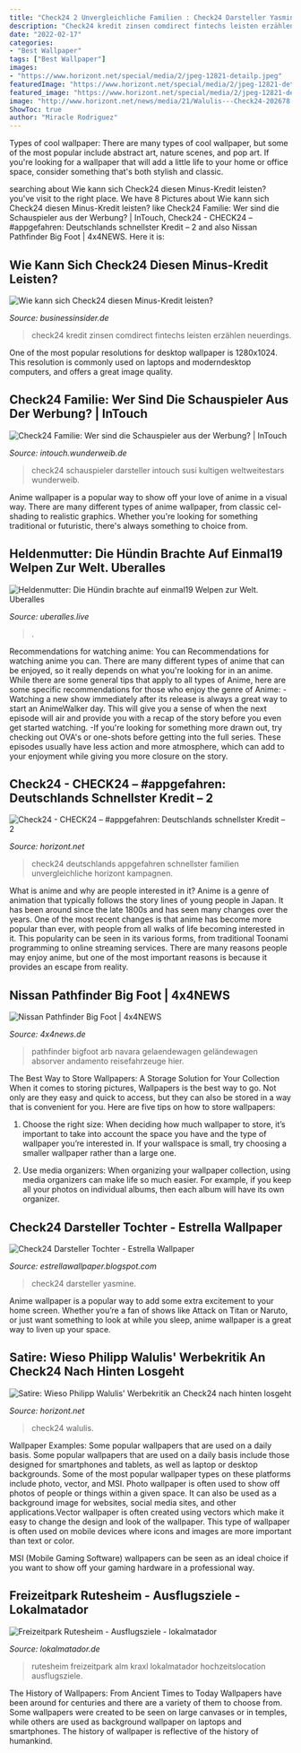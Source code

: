 ```yaml
---
title: "Check24 2 Unvergleichliche Familien : Check24 Darsteller Yasmine"
description: "Check24 kredit zinsen comdirect fintechs leisten erzählen neuerdings"
date: "2022-02-17"
categories:
- "Best Wallpaper"
tags: ["Best Wallpaper"]
images:
- "https://www.horizont.net/special/media/2/jpeg-12821-detailp.jpeg"
featuredImage: "https://www.horizont.net/special/media/2/jpeg-12821-detailp.jpeg"
featured_image: "https://www.horizont.net/special/media/2/jpeg-12821-detailp.jpeg"
image: "http://www.horizont.net/news/media/21/Walulis---Check24-202678.jpeg"
ShowToc: true
author: "Miracle Rodriguez"
---
```



Types of cool wallpaper:
There are many types of cool wallpaper, but some of the most popular include abstract art, nature scenes, and pop art. If you're looking for a wallpaper that will add a little life to your home or office space, consider something that's both stylish and classic.

	

		
searching about Wie kann sich Check24 diesen Minus-Kredit leisten? you've visit to the right place. We have 8 Pictures about Wie kann sich Check24 diesen Minus-Kredit leisten? like Check24 Familie: Wer sind die Schauspieler aus der Werbung? | InTouch, Check24 - CHECK24 – #appgefahren: Deutschlands schnellster Kredit – 2 and also Nissan Pathfinder Big Foot | 4x4NEWS. Here it is:
		
    
## Wie Kann Sich Check24 Diesen Minus-Kredit Leisten?

<img loading=lazy src="https://cdn.businessinsider.de/wp-content/uploads/2020/11/check24_werbung.jpg" onerror="this.onerror=null;this.src='https://tse1.mm.bing.net/th?id=OIP.VK7X2MTZl_eMAVsbfPxNmQHaE8&amp;pid=15.1';" alt="Wie kann sich Check24 diesen Minus-Kredit leisten?">

_Source: businessinsider.de_

>check24 kredit zinsen comdirect fintechs leisten erzählen neuerdings. 

	

One of the most popular resolutions for desktop wallpaper is 1280x1024. This resolution is commonly used on laptops and moderndesktop computers, and offers a great image quality.

    
## Check24 Familie: Wer Sind Die Schauspieler Aus Der Werbung? | InTouch

<img loading=lazy src="https://images.intouch.wunderweib.de/check24-familie-schauspieler,id=6b6a1828,b=intouch,w=1600,ca=0.00,0.00,100.00,100.00,rm=sk.jpeg" onerror="this.onerror=null;this.src='https://tse2.mm.bing.net/th?id=OIP.wdRu4B_x1vxemtzJ4P4glwHaEK&amp;pid=15.1';" alt="Check24 Familie: Wer sind die Schauspieler aus der Werbung? | InTouch">

_Source: intouch.wunderweib.de_

>check24 schauspieler darsteller intouch susi kultigen weltweitestars wunderweib. 

	

Anime wallpaper is a popular way to show off your love of anime in a visual way. There are many different types of anime wallpaper, from classic cel-shading to realistic graphics. Whether you're looking for something traditional or futuristic, there's always something to choice from.

    
## Heldenmutter: Die Hündin Brachte Auf Einmal19 Welpen Zur Welt. Uberalles

<img loading=lazy src="https://uberalles.live/images/2020/10/27/Rpz00b4vx7ERBAsiGzzaHeegcnU0phTTbuU821Fl.png" onerror="this.onerror=null;this.src='https://tse2.mm.bing.net/th?id=OIP.lBRSzgo4_wV7QiKx2tBs_AHaEK&amp;pid=15.1';" alt="Heldenmutter: Die Hündin brachte auf einmal19 Welpen zur Welt. Uberalles">

_Source: uberalles.live_

>. 

	

Recommendations for watching anime: You can
Recommendations for watching anime you can. There are many different types of anime that can be enjoyed, so it really depends on what you're looking for in an anime. While there are some general tips that apply to all types of Anime, here are some specific recommendations for those who enjoy the genre of Anime: 
-Watching a new show immediately after its release is always a great way to start an AnimeWalker day. This will give you a sense of when the next episode will air and provide you with a recap of the story before you even get started watching. 
-If you're looking for something more drawn out, try checking out OVA's or one-shots before getting into the full series. These episodes usually have less action and more atmosphere, which can add to your enjoyment while giving you more closure on the story.

    
## Check24 - CHECK24 – #appgefahren: Deutschlands Schnellster Kredit – 2

<img loading=lazy src="https://www.horizont.net/special/media/2/jpeg-12821-detailp.jpeg" onerror="this.onerror=null;this.src='https://tse1.mm.bing.net/th?id=OIP.2pAsdlAw0pKyofDlF4pNmAHaEK&amp;pid=15.1';" alt="Check24 - CHECK24 – #appgefahren: Deutschlands schnellster Kredit – 2">

_Source: horizont.net_

>check24 deutschlands appgefahren schnellster familien unvergleichliche horizont kampagnen. 

	

What is anime and why are people interested in it?
Anime is a genre of animation that typically follows the story lines of young people in Japan. It has been around since the late 1800s and has seen many changes over the years. One of the most recent changes is that anime has become more popular than ever, with people from all walks of life becoming interested in it. This popularity can be seen in its various forms, from traditional Toonami programming to online streaming services. There are many reasons people may enjoy anime, but one of the most important reasons is because it provides an escape from reality.

    
## Nissan Pathfinder Big Foot | 4x4NEWS

<img loading=lazy src="https://www.4x4news.de/wp-content/uploads/2012/02/Nissan_Pathfinder_front_Beadlock_delta_18x9_Fenderfl.jpg" onerror="this.onerror=null;this.src='https://tse2.mm.bing.net/th?id=OIP.lgYrn4lWShPUQRmTmMZ4VQHaE7&amp;pid=15.1';" alt="Nissan Pathfinder Big Foot | 4x4NEWS">

_Source: 4x4news.de_

>pathfinder bigfoot arb navara gelaendewagen geländewagen absorver andamento reisefahrzeuge hier. 

	

The Best Way to Store Wallpapers: A Storage Solution for Your Collection
When it comes to storing pictures, Wallpapers is the best way to go. Not only are they easy and quick to access, but they can also be stored in a way that is convenient for you. Here are five tips on how to store wallpapers:
1) Choose the right size: When deciding how much wallpaper to store, it’s important to take into account the space you have and the type of wallpaper you’re interested in. If your wallspace is small, try choosing a smaller wallpaper rather than a large one.

2) Use media organizers: When organizing your wallpaper collection, using media organizers can make life so much easier. For example, if you keep all your photos on individual albums, then each album will have its own organizer.

    
## Check24 Darsteller Tochter - Estrella Wallpaper

<img loading=lazy src="https://i.ibb.co/B4CZs3c/Ariel-Yasmine-Wallpapers-Insta-Fit-Bio-6.jpg" onerror="this.onerror=null;this.src='https://tse1.mm.bing.net/th?id=OIP.rx9ssxn4XD-rb-h_Gz5s3AHaGB&amp;pid=15.1';" alt="Check24 Darsteller Tochter - Estrella Wallpaper">

_Source: estrellawallpaper.blogspot.com_

>check24 darsteller yasmine. 

	

Anime wallpaper is a popular way to add some extra excitement to your home screen. Whether you’re a fan of shows like Attack on Titan or Naruto, or just want something to look at while you sleep, anime wallpaper is a great way to liven up your space.

    
## Satire: Wieso Philipp Walulis&#039; Werbekritik An Check24 Nach Hinten Losgeht

<img loading=lazy src="http://www.horizont.net/news/media/21/Walulis---Check24-202678.jpeg" onerror="this.onerror=null;this.src='https://tse4.mm.bing.net/th?id=OIP.tcvVAT1I2GM9x4v_LJS7AQHaEK&amp;pid=15.1';" alt="Satire: Wieso Philipp Walulis&#039; Werbekritik an Check24 nach hinten losgeht">

_Source: horizont.net_

>check24 walulis. 

	

Wallpaper Examples: Some popular wallpapers that are used on a daily basis.
Some popular wallpapers that are used on a daily basis include those designed for smartphones and tablets, as well as laptop or desktop backgrounds. Some of the most popular wallpaper types on these platforms include photo, vector, and MSI. 
Photo wallpaper is often used to show off photos of people or things within a given space. It can also be used as a background image for websites, social media sites, and other applications.Vector wallpaper is often created using vectors which make it easy to change the design and look of the wallpaper. This type of wallpaper is often used on mobile devices where icons and images are more important than text or color. 

MSI (Mobile Gaming Software) wallpapers can be seen as an ideal choice if you want to show off your gaming hardware in a professional way.

    
## Freizeitpark Rutesheim - Ausflugsziele - Lokalmatador

<img loading=lazy src="https://www.lokalmatador.de/fileadmin/user_upload/Lokalmatador/Artikel/Ausflugsziele/Erlebnisparks/Rutesheim/Freizeitpark-Rutesheim/Erlebnispark-Freizeitpark-Rutesheim-20.jpg" onerror="this.onerror=null;this.src='https://tse1.mm.bing.net/th?id=OIP.LFb5vRaZdrm_APbkTkA5CQHaE7&amp;pid=15.1';" alt="Freizeitpark Rutesheim - Ausflugsziele - lokalmatador">

_Source: lokalmatador.de_

>rutesheim freizeitpark alm kraxl lokalmatador hochzeitslocation ausflugsziele. 

	

The History of Wallpapers: From Ancient Times to Today
Wallpapers have been around for centuries and there are a variety of them to choose from. Some wallpapers were created to be seen on large canvases or in temples, while others are used as background wallpaper on laptops and smartphones. The history of wallpaper is reflective of the history of humankind.

